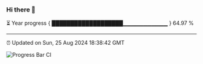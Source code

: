 ### Hi there 👋

⏳ Year progress { ███████████████████▁▁▁▁▁▁▁▁▁▁▁ } 64.97 %

---

⏰ Updated on Sun, 25 Aug 2024 18:38:42 GMT

![Progress Bar CI](https://github.com/IshwaranRudhara/GIT-ACTION/workflows/Progress%20Bar%20CI/badge.svg)
